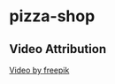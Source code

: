 # pizza-shop


## Video Attribution 
<a class="attribute" href="https://www.freepik.com/free-video/close-up-pizza-with-arugula-pizza-margarita-white-plates-restaurant_203927#fromView=search&page=1&position=33&uuid=d673767f-e73e-4c7b-ba7e-b32db26190ba">Video by freepik</a>
